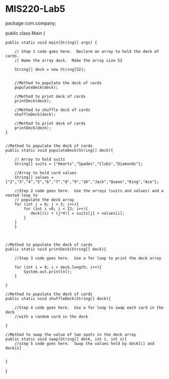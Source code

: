# MIS220-Lab5

package com.company;



public class Main {

    public static void main(String[] args) {

        // Step 1 code goes here.  Declare an array to hold the deck of cards.
        // Name the array deck.  Make the array size 52

        String[] deck = new String[52];


        //Method to populate the deck of cards
        populateDeck(deck);

        //Method to print deck of cards
        printDeck(deck);

        //Method to shuffle deck of cards
        shuffleDeck(deck);

        //Method to print deck of cards
        printDeck(deck);
    }


    //Method to populate the deck of cards
    public static void populateDeck(String[] deck){

        // Array to hold suits
        String[] suits = {"Hearts","Spades","Clubs","Diamonds"};

        //Array to hold card values
        String[] values ={"2","3","4","5","6","7","8","9","10","Jack","Queen","King","Ace"};

        //Step 2 code goes here.  Use the arrays (suits and values) and a nested loop to
        // populate the deck array
        for (int j = 0; j < 3; j++){
            for (int i =0; i < 12; i++){
               deck[(i) + (j*4)] = suits[j] + values[i];
            }
        }
        }



    //Method to populate the deck of cards
    public static void printDeck(String[] deck){

        //Step 3 code goes here.  Use a for loop to print the deck array

        for (int i = 0; i < deck.length; i++){
            System.out.println();
        }

    }

    //Method to populate the deck of cards
    public static void shuffleDeck(String[] deck){

        //Step 4 code goes here.  Use a for loop to swap each card in the deck
        //with a random card in the deck

    }

    //Method to swap the value of two spots in the deck array
    public static void swap(String[] deck, int i, int x){
        //step 5 code goes here.  Swap the values held by deck[i] and deck[x]


    }
}
